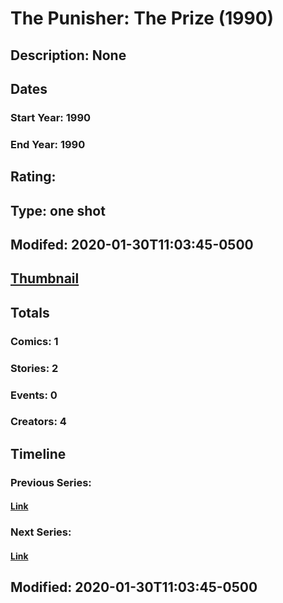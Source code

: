 # The Punisher: The Prize (1990)
## Description: None
## Dates
### Start Year: 1990
### End Year: 1990
## Rating: 
## Type: one shot
## Modifed: 2020-01-30T11:03:45-0500
## [Thumbnail](http://i.annihil.us/u/prod/marvel/i/mg/b/40/image_not_available.jpg)
## Totals
### Comics: 1
### Stories: 2
### Events: 0
### Creators: 4
## Timeline
### Previous Series: 
#### [Link]()
### Next Series: 
#### [Link]()
## Modified: 2020-01-30T11:03:45-0500